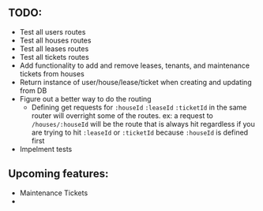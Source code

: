 ## TODO:

- Test all users routes
- Test all houses routes
- Test all leases routes
- Test all tickets routes
- Add functionality to add and remove leases, tenants, and maintenance tickets from houses
- Return instance of user/house/lease/ticket when creating and updating from DB
- Figure out a better way to do the routing
  - Defining get requests for `:houseId` `:leaseId` `:ticketId` in the same router will overright some of the routes. ex: a request to `/houses/:houseId` will be the route that is always hit regardless if you are trying to hit `:leaseId` or `:ticketId` because `:houseId` is defined first
- Impelment tests

## Upcoming features:

- Maintenance Tickets
-
